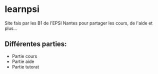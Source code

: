 # learnpsi
Site fais par les B1 de l'EPSI Nantes pour partager les cours, de l'aide et plus...

## Différentes parties:
- Partie cours
- Partie aide
- Partie tutorat




